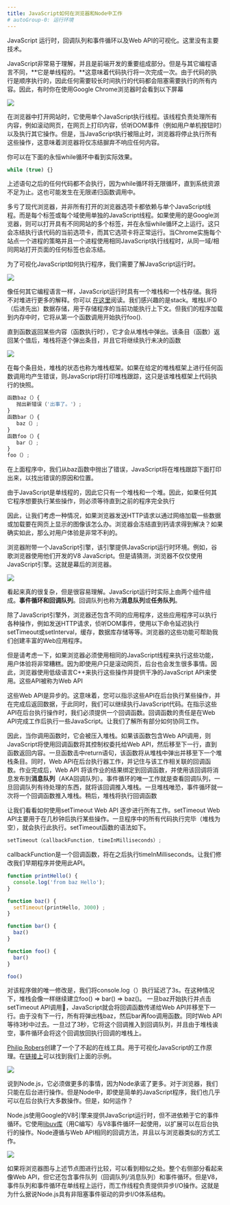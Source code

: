 ```yaml
---
title: JavaScript如何在浏览器和Node中工作
# autoGroup-0: 运行环境
---
```


JavaScript 运行时，回调队列和事件循环以及Web API的可视化。这里没有主要技术。

JavaScript非常易于理解，并且是前端开发的重要组成部分。但是与其它编程语言不同，**它是单线程的。**这意味着代码执行将一次完成一次。由于代码的执行是顺序执行的，因此任何需要较长时间执行的代码都会阻塞需要执行的所有内容。因此，有时你在使用Google Chrome浏览器时会看到以下屏幕

![](https://gcc68.oss-cn-hangzhou.aliyuncs.com/2019-12-27-%E5%B1%8F%E5%B9%95%E5%BF%AB%E7%85%A7%202019-12-27%20%E4%B8%8A%E5%8D%8811.11.07.png)


在浏览器中打开网站时，它使用单个JavaScript执行线程。该线程负责处理所有内容，例如滚动网页，在网页上打印内容，侦听DOM事件（例如用户单机按钮时）以及执行其它操作。但是，当JavaScript执行被阻止时，浏览器将停止执行所有这些操作，这意味着浏览器将仅冻结摒弃不响应任何内容。

你可以在下面的永恒while循环中看到实际效果。

```js
while (true) {}
```

上述语句之后的任何代码都不会执行，因为while循环将无限循环，直到系统资源不足为止。这也可能发生在无限递归函数调用中。


多亏了现代浏览器，并非所有打开的浏览器选项卡都依赖与单个JavaScript线程。而是每个标签或每个域使用单独的JavaScript线程。如果使用的是Google浏览器，则可以打开具有不同网站的多个标签，并在永恒while循环之上运行。这只会冻结执行该代码的当前选项卡，而其它选项卡将正常运行。当Chrome实施每个站点一个进程的策略并且一个进程使用相同JavaScript执行线程时，从同一域/相同网站打开页面的任何标签也会冻结。

为了可视化JavaScript如何执行程序，我们需要了解JavaScript运行时。

![](https://gcc68.oss-cn-hangzhou.aliyuncs.com/2019-12-27-1_ocCc8yEvUEeOtGU2LNQnpA.png)

像任何其它编程语言一样，JavaScript运行时具有一个堆栈和一个栈存储。我将不对堆进行更多的解释。你可以
[在这里](https://gcc68.oss-cn-hangzhou.aliyuncs.com/2019-12-27-1_ocCc8yEvUEeOtGU2LNQnpA.png)阅读。我们感兴趣的是stack。堆栈LIFO（后进先出）数据存储，用于存储程序的当前功能执行上下文。但我们的程序加载到内存中时，它将从第一个函数调用开始执行foo().

直到函数返回某些内容（函数执行时），它才会从堆栈中弹出。该条目（函数）返回某个值后，堆栈将逐个弹出条目，并且它将继续执行未决的函数

![](https://gcc68.oss-cn-hangzhou.aliyuncs.com/2019-12-27-1_rRoLpv-Zrmpa-srNhwlbvA.gif)

在每个条目处，堆栈的状态也称为堆栈框架。如果在给定的堆栈框架上进行任何函数调用均产生错误，则JavaScript将打印堆栈跟踪，这只是该堆栈框架上代码执行的快照。

```js
函数baz（）{
   抛出新错误（'出事了。'）;
}
函数bar（）{
   baz（）;
}
函数foo（）{
   bar（）;
}
foo（）;
```

在上面程序中，我们从baz函数中抛出了错误，JavaScript将在堆栈跟踪下面打印出来，以找出错误的原因和位置。

由于JavaScript是单线程的，因此它只有一个堆栈和一个堆。因此，如果任何其它程序想要执行某些操作，则必须等待直到之前的程序完全执行

因此，让我们考虑一种情况，如果浏览器发送HTTP请求以通过网络加载一些数据或加载要在网页上显示的图像该怎么办。浏览器会冻结直到钙请求得到解决？如果确实如此，那么对用户体验是非常不利的。

浏览器附带一个JavaScript引擎，该引擎提供JavaScript运行时环境。例如，谷歌浏览器使用他们开发的V8 JavaScript。但是请猜测，浏览器不仅仅使用JavaScript引擎。这就是幕后的浏览器。

![](https://gcc68.oss-cn-hangzhou.aliyuncs.com/2019-12-27-1_lZ-KXoVNUSOwaq7q8zUBDg.png)

看起来真的很复杂，但是很容易理解。JavaScript运行时实际上由两个组件组成。**事件循环和回调队列**。回调队列也称为**消息队列**或**任务队列**。

除了JavaScript引擎外，浏览器还包含不同的应用程序，这些应用程序可以执行各种操作，例如发送HTTP请求，侦听DOM事件，使用以下命令延迟执行setTimeout或setInterval，缓存，数据库存储等等。浏览器的这些功能可帮助我们创建丰富的Web应用程序。


但是请考虑一下，如果浏览器必须使用相同的JavaScript线程来执行这些功能，用户体验将非常糟糕。因为即使用户只是滚动网页，后台也会发生很多事情。因此，浏览器使用低级语言C++来执行这些操作并提供干净的JavaScript API来使用。这些API被称为Web API

这些Web API是异步的。这意味着，您可以指示这些API在后台执行某些操作，并在完成后返回数据，于此同时，我们可以继续执行JavaScript代码。在指示这些API在后台执行操作时，我们必须提供一个回调函数。回调函数的责任是在Web API完成工作后执行一些JavaScript。让我们了解所有部分如何协同工作。

因此，当你调用函数时，它会被压入堆栈。如果该函数包含Web API调用，则JavaScript将使用回调函数将其控制权委托给Web API，然后移至下一行，直到函数返回内容。一旦函数击中return语句，该函数将从堆栈中弹出并移至下一个堆栈条目。同时，Web API在后台执行器工作，并记住与该工作相关联的回调函数。作业完成后，Web API 将该作业的结果绑定到回调函数，并使用该回调将消息发布到**消息队列**（AKA回调队列）。事件循环的唯一工作就是查看回调队列，一旦回调队列有待处理的东西，就将该回调推入堆栈。一旦堆栈唯恐，事件循环就一次将一个回调函数推入堆栈。稍后，堆栈将执行回调函数


让我们看看如何使用setTimeout Web API 逐步进行所有工作。setTimeout Web API主要用于在几秒钟后执行某些操作。一旦程序中的所有代码执行完毕（堆栈为空），就会执行此执行。setTimeout函数的语法如下。

```js
setTimeout（callbackFunction, timeInMilliseconds）;
```

callbackFunction是一个回调函数，将在之后执行timeInMilliseconds。让我们修改我们早期程序并使用此API。

```js
function printHello() {
  console.log('from baz Hello');
}

function baz() {
  setTimeout(printHello, 3000) ;
}

function bar() {
  baz()
}

function foo() {
  bar()
}

foo()
```

对该程序做的唯一修改是，我们将console.log（）执行延迟了3s。在这种情况下，堆栈会像一样继续建立foo() => bar() => baz()。 一旦baz开始执行并点击setTimeout API调用，JavaScript就会将回调函数传递给Web API并移至下一行。由于没有下一行，所有将弹出栈baz，然后bar再foo调用函数。同时Web API等待3秒中过去。一旦过了3秒，它将这个回调推入到回调队列，并且由于堆栈诶空，事件循环会将这个回调放回执行回调的堆栈上。


[Philip Robers](http://latentflip.com/)创建了一个了不起的在线工具。用于可视化JavaScript的工作原理。在[链接上](http://latentflip.com/loupe/?code=ZnVuY3Rpb24gcHJpbnRIZWxsbygpIHsNCiAgICBjb25zb2xlLmxvZygnSGVsbG8gZnJvbSBiYXonKTsNCn0NCg0KZnVuY3Rpb24gYmF6KCkgew0KICAgIHNldFRpbWVvdXQocHJpbnRIZWxsbywgMzAwMCk7DQp9DQoNCmZ1bmN0aW9uIGJhcigpIHsNCiAgICBiYXooKTsNCn0NCg0KZnVuY3Rpb24gZm9vKCkgew0KICAgIGJhcigpOw0KfQ0KDQpmb28oKTs%3D!!!PGJ1dHRvbj5DbGljayBtZSE8L2J1dHRvbj4%3D)可以找到我们上面的示例。

![](https://gcc68.oss-cn-hangzhou.aliyuncs.com/2019-12-27-1_9mv-g9E-87Sji9j7YR08Fw.gif)

说到Node.js，它必须做更多的事情，因为Node承诺了更多。对于浏览器，我们只能在后台进行操作。但是Node中，即使是简单的JavaScript程序，我们也几乎可以在后台执行大多数操作。但是，如何运作？


Node.js使用Google的V8引擎来提供JavaScript运行时，但不进依赖于它的事件循环。它使用[libuv库](https://github.com/libuv/libuv)（用C编写）与V8事件循环一起使用，以扩展可以在后台执行的操作。Node遵循与Web API相同的回调方法，并且以与浏览器类似的方式工作。


![](https://gcc68.oss-cn-hangzhou.aliyuncs.com/2019-12-27-%E5%B1%8F%E5%B9%95%E5%BF%AB%E7%85%A7%202019-12-27%20%E4%B8%8B%E5%8D%881.36.42.png)


如果将浏览器图与上述节点图进行比较，可以看到相似之处。整个右侧部分看起来像Web API，但它还包含事件队列（回调队列/消息队列）和事件循环。但是V8，事件队列和事件循环在单线程上运行，而工作线程负责提供异步I/O操作。这就是为什么据说Node.js具有非阻塞事件驱动的异步I/O体系结构。




